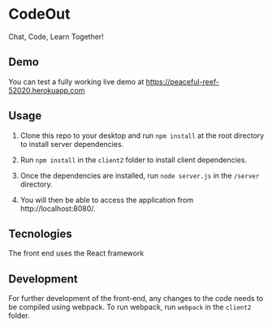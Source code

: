 # CodeOut

Chat, Code, Learn Together!

## Demo
You can test a fully working live demo at https://peaceful-reef-52020.herokuapp.com

## Usage
1) Clone this repo to your desktop and run `npm install` at the root directory to install server dependencies.

2) Run `npm install` in the `client2` folder to install client dependencies.

3) Once the dependencies are installed, run `node server.js` in the `/server` directory.

4) You will then be able to access the application from http://localhost:8080/.

## Tecnologies
The front end uses the React framework

## Development
For further development of the front-end, any changes to the code needs to be compiled using webpack. To run webpack, run `webpack` in the `client2` folder.
